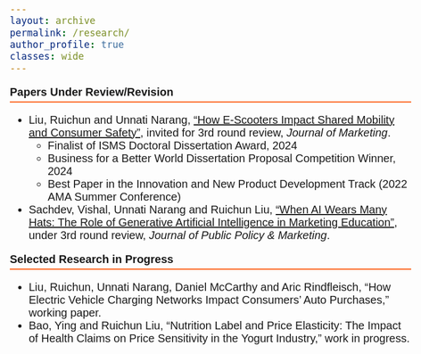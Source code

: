 ```yaml
---
layout: archive
permalink: /research/
author_profile: true
classes: wide
---
```


<style>
  body {
    font-family: Arial;
    font-size: 20px;
  }
  .section-header {
    font-weight: bold;
    font-size: 20px;
    border-bottom: 2px solid #FD5F17;
    padding-bottom: 5px;
  }
</style>

<p class="section-header">Papers Under Review/Revision</p>
<ul>
  <li>
    Liu, Ruichun and Unnati Narang, <a href="https://papers.ssrn.com/sol3/papers.cfm?abstract_id=4075140" target="_blank">“How E-Scooters Impact Shared Mobility and Consumer Safety”</a>, invited for 3rd round review, <i>Journal of Marketing</i>.
    <ul>
      <li>Finalist of ISMS Doctoral Dissertation Award, 2024</li>
      <li>Business for a Better World Dissertation Proposal Competition Winner, 2024</li>
      <li>Best Paper in the Innovation and New Product Development Track (2022 AMA Summer Conference)</li>
    </ul>
  </li>
  <li>Sachdev, Vishal, Unnati Narang and Ruichun Liu, <a href="https://papers.ssrn.com/sol3/papers.cfm?abstract_id=4977421" target="_blank">“When AI Wears Many Hats: The Role of Generative Artificial Intelligence in Marketing Education”</a>, under 3rd round review, <i>Journal of Public Policy & Marketing</i>.
  </li>
</ul>

<p class="section-header">Selected Research in Progress</p>
<ul>
  <li>Liu, Ruichun, Unnati Narang, Daniel McCarthy and Aric Rindfleisch, “How Electric Vehicle Charging Networks Impact Consumers’ Auto Purchases,” working paper.</li>
  <li>Bao, Ying and Ruichun Liu, “Nutrition Label and Price Elasticity: The Impact of Health Claims on Price Sensitivity in the Yogurt Industry,” work in progress.</li>
</ul>